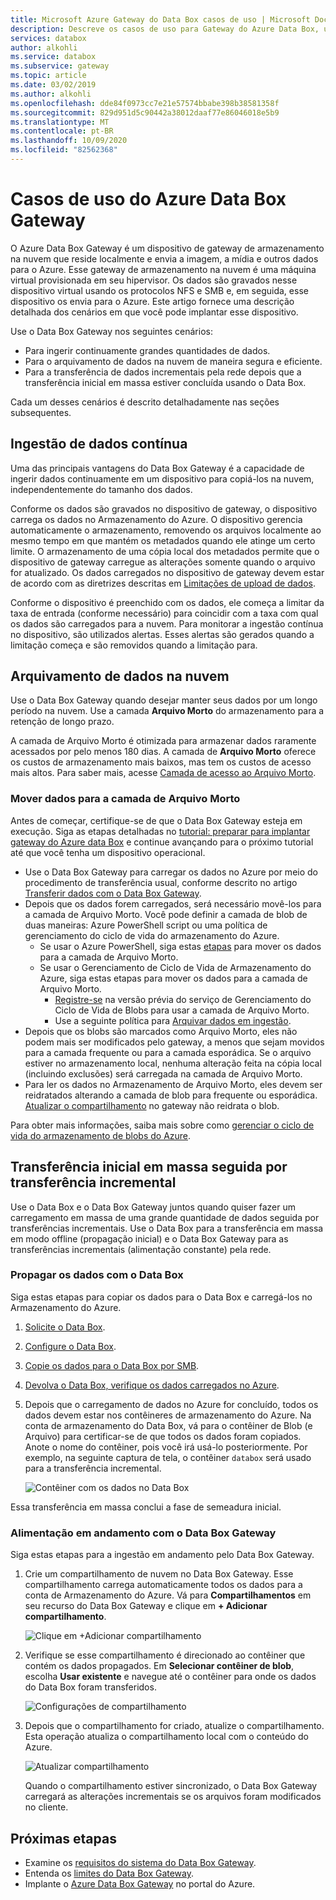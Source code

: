 ```yaml
---
title: Microsoft Azure Gateway do Data Box casos de uso | Microsoft Docs
description: Descreve os casos de uso para Gateway do Azure Data Box, uma solução de armazenamento de dispositivo virtual que permite transferir dados para o Azure
services: databox
author: alkohli
ms.service: databox
ms.subservice: gateway
ms.topic: article
ms.date: 03/02/2019
ms.author: alkohli
ms.openlocfilehash: dde84f0973cc7e21e57574bbabe398b38581358f
ms.sourcegitcommit: 829d951d5c90442a38012daaf77e86046018e5b9
ms.translationtype: MT
ms.contentlocale: pt-BR
ms.lasthandoff: 10/09/2020
ms.locfileid: "82562368"
---
```

# <a name="use-cases-for-azure-data-box-gateway"></a>Casos de uso do Azure Data Box Gateway

O Azure Data Box Gateway é um dispositivo de gateway de armazenamento na nuvem que reside localmente e envia a imagem, a mídia e outros dados para o Azure. Esse gateway de armazenamento na nuvem é uma máquina virtual provisionada em seu hipervisor. Os dados são gravados nesse dispositivo virtual usando os protocolos NFS e SMB e, em seguida, esse dispositivo os envia para o Azure. Este artigo fornece uma descrição detalhada dos cenários em que você pode implantar esse dispositivo.

Use o Data Box Gateway nos seguintes cenários:

- Para ingerir continuamente grandes quantidades de dados.
- Para o arquivamento de dados na nuvem de maneira segura e eficiente.
- Para a transferência de dados incrementais pela rede depois que a transferência inicial em massa estiver concluída usando o Data Box.

Cada um desses cenários é descrito detalhadamente nas seções subsequentes.


## <a name="continuous-data-ingestion"></a>Ingestão de dados contínua

Uma das principais vantagens do Data Box Gateway é a capacidade de ingerir dados continuamente em um dispositivo para copiá-los na nuvem, independentemente do tamanho dos dados.

Conforme os dados são gravados no dispositivo de gateway, o dispositivo carrega os dados no Armazenamento do Azure. O dispositivo gerencia automaticamente o armazenamento, removendo os arquivos localmente ao mesmo tempo em que mantém os metadados quando ele atinge um certo limite. O armazenamento de uma cópia local dos metadados permite que o dispositivo de gateway carregue as alterações somente quando o arquivo for atualizado. Os dados carregados no dispositivo de gateway devem estar de acordo com as diretrizes descritas em [Limitações de upload de dados](data-box-gateway-limits.md#data-upload-caveats).

Conforme o dispositivo é preenchido com os dados, ele começa a limitar da taxa de entrada (conforme necessário) para coincidir com a taxa com qual os dados são carregados para a nuvem. Para monitorar a ingestão contínua no dispositivo, são utilizados alertas. Esses alertas são gerados quando a limitação começa e são removidos quando a limitação para.

## <a name="cloud-archival-of-data"></a>Arquivamento de dados na nuvem

Use o Data Box Gateway quando desejar manter seus dados por um longo período na nuvem. Use a camada **Arquivo Morto** do armazenamento para a retenção de longo prazo.

A camada de Arquivo Morto é otimizada para armazenar dados raramente acessados por pelo menos 180 dias. A camada de **Arquivo Morto** oferece os custos de armazenamento mais baixos, mas tem os custos de acesso mais altos. Para saber mais, acesse [Camada de acesso ao Arquivo Morto](/azure/storage/blobs/storage-blob-storage-tiers#archive-access-tier).

### <a name="move-data-to-archive-tier"></a>Mover dados para a camada de Arquivo Morto

Antes de começar, certifique-se de que o Data Box Gateway esteja em execução. Siga as etapas detalhadas no [tutorial: preparar para implantar gateway do Azure data Box](data-box-gateway-deploy-prep.md) e continue avançando para o próximo tutorial até que você tenha um dispositivo operacional.

- Use o Data Box Gateway para carregar os dados no Azure por meio do procedimento de transferência usual, conforme descrito no artigo [Transferir dados com o Data Box Gateway](data-box-gateway-deploy-add-shares.md).
- Depois que os dados forem carregados, será necessário movê-los para a camada de Arquivo Morto. Você pode definir a camada de blob de duas maneiras: Azure PowerShell script ou uma política de gerenciamento do ciclo de vida do armazenamento do Azure.  
    - Se usar o Azure PowerShell, siga estas [etapas](/azure/databox/data-box-how-to-set-data-tier#use-azure-powershell-to-set-the-blob-tier) para mover os dados para a camada de Arquivo Morto.
    - Se usar o Gerenciamento de Ciclo de Vida de Armazenamento do Azure, siga estas etapas para mover os dados para a camada de Arquivo Morto.
        - [Registre-se](/azure/storage/common/storage-lifecycle-management-concepts) na versão prévia do serviço de Gerenciamento do Ciclo de Vida de Blobs para usar a camada de Arquivo Morto.
        - Use a seguinte política para [Arquivar dados em ingestão](/azure/storage/blobs/storage-lifecycle-management-concepts#archive-data-after-ingest).
- Depois que os blobs são marcados como Arquivo Morto, eles não podem mais ser modificados pelo gateway, a menos que sejam movidos para a camada frequente ou para a camada esporádica. Se o arquivo estiver no armazenamento local, nenhuma alteração feita na cópia local (incluindo exclusões) será carregada na camada de Arquivo Morto.
- Para ler os dados no Armazenamento de Arquivo Morto, eles devem ser reidratados alterando a camada de blob para frequente ou esporádica. [Atualizar o compartilhamento](data-box-gateway-manage-shares.md#refresh-shares) no gateway não reidrata o blob.

Para obter mais informações, saiba mais sobre como [gerenciar o ciclo de vida do armazenamento de blobs do Azure](/azure/storage/common/storage-lifecycle-management-concepts).

## <a name="initial-bulk-transfer-followed-by-incremental-transfer"></a>Transferência inicial em massa seguida por transferência incremental

Use o Data Box e o Data Box Gateway juntos quando quiser fazer um carregamento em massa de uma grande quantidade de dados seguida por transferências incrementais. Use o Data Box para a transferência em massa em modo offline (propagação inicial) e o Data Box Gateway para as transferências incrementais (alimentação constante) pela rede.

### <a name="seed-the-data-with-data-box"></a>Propagar os dados com o Data Box

Siga estas etapas para copiar os dados para o Data Box e carregá-los no Armazenamento do Azure.

1. [Solicite o Data Box](/azure/databox/data-box-deploy-ordered).
2. [Configure o Data Box](/azure/databox/data-box-deploy-set-up).
3. [Copie os dados para o Data Box por SMB](/azure/databox/data-box-deploy-copy-data).
4. [Devolva o Data Box, verifique os dados carregados no Azure](/azure/databox/data-box-deploy-picked-up).
5. Depois que o carregamento de dados no Azure for concluído, todos os dados devem estar nos contêineres de armazenamento do Azure. Na conta de armazenamento do Data Box, vá para o contêiner de Blob (e Arquivo) para certificar-se de que todos os dados foram copiados. Anote o nome do contêiner, pois você irá usá-lo posteriormente. Por exemplo, na seguinte captura de tela, o contêiner `databox` será usado para a transferência incremental.

    ![Contêiner com os dados no Data Box](media/data-box-gateway-use-cases/data-container1.png)

Essa transferência em massa conclui a fase de semeadura inicial.

### <a name="ongoing-feed-with-data-box-gateway"></a>Alimentação em andamento com o Data Box Gateway

Siga estas etapas para a ingestão em andamento pelo Data Box Gateway. 

1. Crie um compartilhamento de nuvem no Data Box Gateway. Esse compartilhamento carrega automaticamente todos os dados para a conta de Armazenamento do Azure. Vá para **Compartilhamentos** em seu recurso do Data Box Gateway e clique em **+ Adicionar compartilhamento**.

    ![Clique em +Adicionar compartilhamento](media/data-box-gateway-use-cases/add-share1.png)

2. Verifique se esse compartilhamento é direcionado ao contêiner que contém os dados propagados. Em **Selecionar contêiner de blob**, escolha **Usar existente** e navegue até o contêiner para onde os dados do Data Box foram transferidos.

    ![Configurações de compartilhamento](media/data-box-gateway-use-cases/share-settings-select-existing-container1.png)

3. Depois que o compartilhamento for criado, atualize o compartilhamento. Esta operação atualiza o compartilhamento local com o conteúdo do Azure.

    ![Atualizar compartilhamento](media/data-box-gateway-use-cases/refresh-share1.png)

    Quando o compartilhamento estiver sincronizado, o Data Box Gateway carregará as alterações incrementais se os arquivos foram modificados no cliente.

## <a name="next-steps"></a>Próximas etapas

- Examine os [requisitos do sistema do Data Box Gateway](data-box-gateway-system-requirements.md).
- Entenda os [limites do Data Box Gateway](data-box-gateway-limits.md).
- Implante o [Azure Data Box Gateway](data-box-gateway-deploy-prep.md) no portal do Azure.